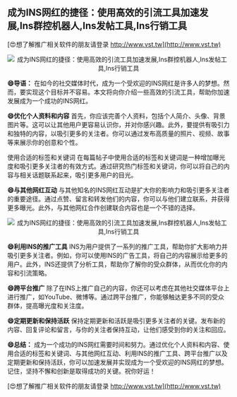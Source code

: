 ## **成为INS网红的捷径：使用高效的引流工具加速发展,Ins群控机器人,Ins发帖工具,Ins行销工具**

[😍想了解推广相关软件的朋友请登录 http://www.vst.tw](http://www.vst.tw)

 <center><img src="https://vst.tw/MP4/tuiguang/png/3.png" alt="成为INS网红的捷径：使用高效的引流工具加速发展,Ins群控机器人,Ins发帖工具,Ins行销工具"></center>

**😄导语：**
在如今的社交媒体时代，成为一个受欢迎的INS网红是许多人的梦想。然而，要实现这个目标并不容易。本文将向你介绍一些高效的引流工具，帮助你加速发展成为一个成功的INS网红。

**😄优化个人资料和内容**
首先，你应该完善个人资料，包括个人简介、头像、背景图片等。这可以让其他用户更容易认识你，并对你感兴趣。此外，要提供有吸引力和独特的内容，以吸引更多的关注者。你可以通过发布高质量的照片、视频、故事等来展示你的创意和个性。

使用合适的标签和关键词
在每篇帖子中使用合适的标签和关键词是一种增加曝光度和吸引更多关注者的有效方式。通过研究热门标签和关键词，你可以将自己的内容与相关话题联系起来，吸引更多用户的目光。

**😄与其他网红互动**
与其他知名的INS网红互动是扩大你的影响力和吸引更多关注者的重要途径。通过点赞、留言和转发他们的内容，你可以与他们建立联系，并获得更多曝光。此外，与其他网红合作创建联合内容也是一个不错的选择。

 <center><img src="https://vst.tw/MP4/tuiguang/png/0.png" alt="成为INS网红的捷径：使用高效的引流工具加速发展,Ins群控机器人,Ins发帖工具,Ins行销工具"></center>

**😄利用INS的推广工具**
INS为用户提供了一系列的推广工具，帮助你扩大影响力并吸引更多关注者。例如，你可以使用INS的广告工具，将自己的内容展示给更多的用户。此外，INS还提供了分析工具，帮助你了解你的受众群体，从而优化你的内容和引流策略。

**😄跨平台推广**
除了在INS上推广自己的内容，你还可以考虑在其他社交媒体平台上进行推广，如YouTube、微博等。通过跨平台推广，你能够触达更多不同的受众群体，提高曝光度和关注度。

**😄定期更新和保持活跃**
保持定期更新和活跃是吸引更多关注者的关键。发布新的内容、回复评论和留言，与你的关注者保持互动，让他们感受到你的关注和回应。

**😄总结：**
成为一个成功的INS网红需要时间和努力。通过优化个人资料和内容、使用合适的标签和关键词、与其他网红互动、利用INS的推广工具、跨平台推广以及定期更新和保持活跃，你可以加速发展并实现成为一个受欢迎的INS网红的梦想。记住，坚持不懈和创新是取得成功的关键。祝你好运！

[😍想了解推广相关软件的朋友请登录 http://www.vst.tw](http://www.vst.tw)



